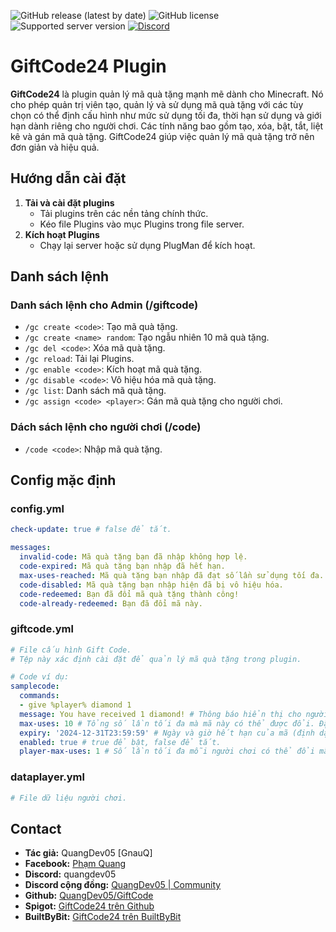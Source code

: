 ![GitHub release (latest by date)](https://img.shields.io/github/v/release/QuangDev05/GiftCode24)
![GitHub license](https://img.shields.io/github/license/QuangDev05/GiftCode)
![Supported server version](https://img.shields.io/badge/minecraft-1.13x%20--_1.21x-green)
[![Discord](https://img.shields.io/discord/1247029974154612828.svg?label=&logo=discord&logoColor=ffffff&color=7389D8&labelColor=6A7EC2)](https://discord.gg/HsSUVGSc3c)

# GiftCode24 Plugin
**GiftCode24** là plugin quản lý mã quà tặng mạnh mẽ dành cho Minecraft. Nó cho phép quản trị viên tạo, quản lý và sử dụng mã quà tặng với các tùy chọn có thể định cấu hình như mức sử dụng tối đa, thời hạn sử dụng và giới hạn dành riêng cho người chơi. Các tính năng bao gồm tạo, xóa, bật, tắt, liệt kê và gán mã quà tặng. GiftCode24 giúp việc quản lý mã quà tặng trở nên đơn giản và hiệu quả.

## Hướng dẫn cài đặt
1. **Tải và cài đặt plugins**
   - Tải plugins trên các nền tảng chính thức.
   - Kéo file Plugins vào mục Plugins trong file server.
2. **Kích hoạt Plugins**
   - Chạy lại server hoặc sử dụng PlugMan để kích hoạt.

## Danh sách lệnh
### Danh sách lệnh cho Admin (/giftcode)
- `/gc create <code>`: Tạo mã quà tặng.
- `/gc create <name> random`: Tạo ngẫu nhiên 10 mã quà tặng.
- `/gc del <code>`: Xóa mã quà tặng.
- `/gc reload`: Tải lại Plugins.
- `/gc enable <code>`: Kích hoạt mã quà tặng.
- `/gc disable <code>`: Vô hiệu hóa mã quà tặng.
- `/gc list`: Danh sách mã quà tặng.
- `/gc assign <code> <player>`: Gán mã quà tặng cho người chơi.
### Dách sách lệnh cho người chơi (/code)
- `/code <code>`: Nhập mã quà tặng.

## Config mặc định
### config.yml
```yaml
check-update: true # false để tắt.

messages:
  invalid-code: Mã quà tặng bạn đã nhập không hợp lệ.
  code-expired: Mã quà tặng bạn nhập đã hết hạn.
  max-uses-reached: Mã quà tặng bạn nhập đã đạt số lần sử dụng tối đa.
  code-disabled: Mã quà tặng bạn nhập hiện đã bị vô hiệu hóa.
  code-redeemed: Bạn đã đổi mã quà tặng thành công!
  code-already-redeemed: Bạn đã đổi mã này.
```
### giftcode.yml 
```yaml
# File cấu hình Gift Code.
# Tệp này xác định cài đặt để quản lý mã quà tặng trong plugin.

# Code ví dụ:
samplecode:
  commands:
  - give %player% diamond 1
  message: You have received 1 diamond! # Thông báo hiển thị cho người chơi khi đổi mã.
  max-uses: 10 # Tổng số lần tối đa mà mã này có thể được đổi. Đặt thành 999999999 để không giới hạn số lần sử dụng mã.
  expiry: '2024-12-31T23:59:59' # Ngày và giờ hết hạn của mã (định dạng ISO 8601).
  enabled: true # true để bật, false để tắt.
  player-max-uses: 1 # Số lần tối đa mỗi người chơi có thể đổi mã này. Đặt thành -1 để sử dụng không giới hạn.
```
### dataplayer.yml 
```yaml
# File dữ liệu người chơi.
```

## Contact
- **Tác giả:** QuangDev05 [GnauQ]
- **Facebook:** [Phạm Quang](https://www.facebook.com/quangdev05)
- **Discord:** quangdev05
- **Discord cộng đồng:** [QuangDev05 | Community](https://discord.gg/HsSUVGSc3c)
- **Github:** [QuangDev05/GiftCode](https://github.com/QuangDev05/GiftCode)
- **Spigot:** [GiftCode24 trên Github](https://www.spigotmc.org/resources/giftcode24.117453/)
- **BuiltByBit:** [GiftCode24 trên BuiltByBit](https://builtbybit.com/resources/giftcode24.46671/)
